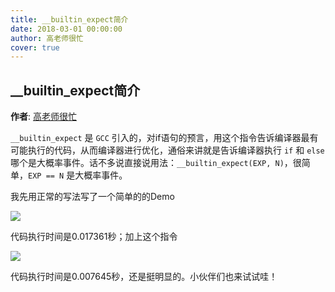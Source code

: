 ```yaml
---
title: __builtin_expect简介
date: 2018-03-01 00:00:00
author: 高老师很忙
cover: true
---
```


__builtin_expect简介
----
**作者**: [高老师很忙](https://weibo.com/517082456)

`__builtin_expect` 是 `GCC` 引入的，对if语句的预言，用这个指令告诉编译器最有可能执行的代码，从而编译器进行优化，通俗来讲就是告诉编译器执行 `if` 和 `else` 哪个是大概率事件。话不多说直接说用法：`__builtin_expect(EXP, N)`，很简单，`EXP == N` 是大概率事件。

我先用正常的写法写了一个简单的的Demo

![](https://github.com/iOS-Tips/iOS-tech-set/blob/master/images/2018/03/11-1.png?raw=true)

代码执行时间是0.017361秒；加上这个指令

![](https://github.com/iOS-Tips/iOS-tech-set/blob/master/images/2018/03/11-2.png?raw=true)

代码执行时间是0.007645秒，还是挺明显的。小伙伴们也来试试哇！